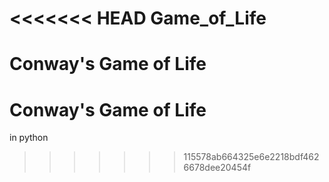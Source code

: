 <<<<<<< HEAD
Game_of_Life
============

Conway's Game of Life
=======
Conway's Game of Life
=====================

in python

>>>>>>> 115578ab664325e6e2218bdf4626678dee20454f
